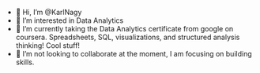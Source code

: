 - 👋 Hi, I’m @KarlNagy
- 👀 I’m interested in Data Analytics
- 🌱 I’m currently taking the Data Analytics certificate from google on coursera. Spreadsheets, SQL, visualizations, and structured analysis thinking! Cool stuff!
- 💞️ I’m not looking to collaborate at the moment, I am focusing on building skills.

<!---
KarlNagy/KarlNagy is a ✨ special ✨ repository because its `README.md` (this file) appears on your GitHub profile.
You can click the Preview link to take a look at your changes.
--->
